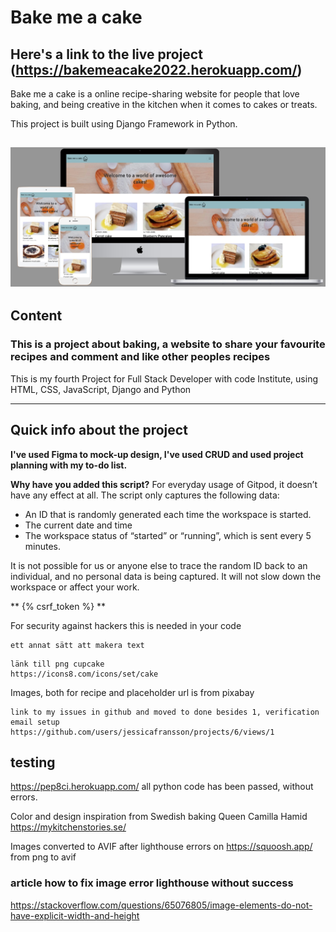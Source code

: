 # Bake me a cake

Here's a link to the live project (https://bakemeacake2022.herokuapp.com/)
------
Bake me a cake is a online recipe-sharing website for people that love baking, and being creative in the kitchen when it comes to cakes or treats.

This project is built using Django Framework in Python. 

![responsive](assets/images/mockup.jpg)
------

## Content 

### This is a project about baking, a website to share your favourite recipes and comment and like other peoples recipes
This is my fourth Project for Full Stack Developer with code Institute, using HTML, CSS, JavaScript, Django and Python

------

## Quick info about the project

**I've used Figma to mock-up design, I've used CRUD and used project planning with my to-do list.** 

**Why have you added this script?**
For everyday usage of Gitpod, it doesn’t have any effect at all. The script only captures the following data:

- An ID that is randomly generated each time the workspace is started.
- The current date and time
- The workspace status of “started” or “running”, which is sent every 5 minutes.

It is not possible for us or anyone else to trace the random ID back to an individual, and no personal data is being captured. It will not slow down the workspace or affect your work.


** {% csrf_token %} **

For security against hackers this is needed in your code 

```
ett annat sätt att makera text
```

```
länk till png cupcake
https://icons8.com/icons/set/cake
```

Images, both for recipe and placeholder url is from pixabay 

```
link to my issues in github and moved to done besides 1, verification email setup
https://github.com/users/jessicafransson/projects/6/views/1
```

## testing

https://pep8ci.herokuapp.com/ all python code has been passed, without errors. 

Color and design inspiration from Swedish baking Queen Camilla Hamid
https://mykitchenstories.se/

Images converted to AVIF after lighthouse errors on https://squoosh.app/ from png to avif

### article how to fix image error lighthouse without success 

https://stackoverflow.com/questions/65076805/image-elements-do-not-have-explicit-width-and-height